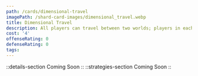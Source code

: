 ```yaml
---
path: /cards/dimensional-travel
imagePath: /shard-card-images/dimensional_travel.webp
title: Dimensional Travel
description: All players can travel between two worlds; players in each world are invisble to each other.
cost: '4'
offenseRating: 0
defenseRating: 0
tags:
---
```

::details-section
Coming Soon
::
::strategies-section
Coming Soon
::